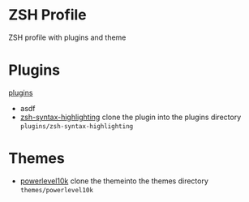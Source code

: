 # ZSH Profile
ZSH profile with plugins and theme

# Plugins
[plugins](./plugins/)
- asdf 
- [zsh-syntax-highlighting](https://github.com/zsh-users/zsh-syntax-highlighting.git) clone the plugin into the plugins directory `plugins/zsh-syntax-highlighting`

# Themes
- [powerlevel10k](https://github.com/zsh-users/zsh-syntax-highlighting.git) clone the themeinto the themes directory `themes/powerlevel10k`
